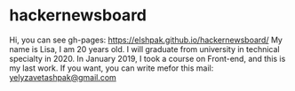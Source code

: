 # hackernewsboard

Hi, you can see gh-pages: https://elshpak.github.io/hackernewsboard/
My name is Lisa, I am 20 years old.
I will graduate from university in technical specialty in 2020. 
In January 2019, I took a course on Front-end, and this is my last work.
If you want, you can write mefor  this mail: yelyzavetashpak@gmail.com
